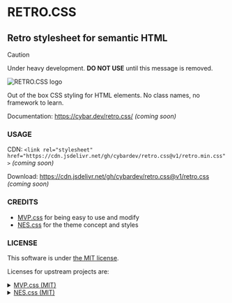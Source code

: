 # RETRO.CSS

## Retro stylesheet for semantic HTML

> [!CAUTION]
> Under heavy development. **DO NOT USE** until this message is removed.

<img src="./assets/logo.png" alt="RETRO.CSS logo">

Out of the box CSS styling for HTML elements. No class names, no framework to learn.

Documentation: <https://cybar.dev/retro.css/> _(coming soon)_

### USAGE

CDN: `<link rel="stylesheet" href="https://cdn.jsdelivr.net/gh/cybardev/retro.css@v1/retro.min.css">` _(coming soon)_

Download: <https://cdn.jsdelivr.net/gh/cybardev/retro.css@v1/retro.css> _(coming soon)_

### CREDITS

- [MVP.css](https://andybrewer.github.io/mvp/) for being easy to use and modify
- [NES.css](https://nostalgic-css.github.io/NES.css/) for the theme concept and styles

### LICENSE

This software is under [the MIT license](./LICENSE).

Licenses for upstream projects are:

<details>

<summary><a href="https://github.com/andybrewer/mvp/blob/507b4a663d6a862200d42533176b00d065c5e7c6/LICENSE">MVP.css (MIT)</a></summary>

MIT License

Copyright (c) 2025 Andy Brewer

Permission is hereby granted, free of charge, to any person obtaining a copy
of this software and associated documentation files (the "Software"), to deal
in the Software without restriction, including without limitation the rights
to use, copy, modify, merge, publish, distribute, sublicense, and/or sell
copies of the Software, and to permit persons to whom the Software is
furnished to do so, subject to the following conditions:

The above copyright notice and this permission notice shall be included in all
copies or substantial portions of the Software.

THE SOFTWARE IS PROVIDED "AS IS", WITHOUT WARRANTY OF ANY KIND, EXPRESS OR
IMPLIED, INCLUDING BUT NOT LIMITED TO THE WARRANTIES OF MERCHANTABILITY,
FITNESS FOR A PARTICULAR PURPOSE AND NONINFRINGEMENT. IN NO EVENT SHALL THE
AUTHORS OR COPYRIGHT HOLDERS BE LIABLE FOR ANY CLAIM, DAMAGES OR OTHER
LIABILITY, WHETHER IN AN ACTION OF CONTRACT, TORT OR OTHERWISE, ARISING FROM,
OUT OF OR IN CONNECTION WITH THE SOFTWARE OR THE USE OR OTHER DEALINGS IN THE
SOFTWARE.

</details>

<details>

<summary><a href="https://github.com/nostalgic-css/NES.css/blob/b1cc9944aae3274461c747d7ad1cab31df45e78c/LICENSE">NES.css (MIT)</a></summary>

MIT License

Copyright (c) 2018 B.C.Rikko <https://github.com/BcRikko>

Permission is hereby granted, free of charge, to any person obtaining a copy
of this software and associated documentation files (the "Software"), to deal
in the Software without restriction, including without limitation the rights
to use, copy, modify, merge, publish, distribute, sublicense, and/or sell
copies of the Software, and to permit persons to whom the Software is
furnished to do so, subject to the following conditions:

The above copyright notice and this permission notice shall be included in all
copies or substantial portions of the Software.

THE SOFTWARE IS PROVIDED "AS IS", WITHOUT WARRANTY OF ANY KIND, EXPRESS OR
IMPLIED, INCLUDING BUT NOT LIMITED TO THE WARRANTIES OF MERCHANTABILITY,
FITNESS FOR A PARTICULAR PURPOSE AND NONINFRINGEMENT. IN NO EVENT SHALL THE
AUTHORS OR COPYRIGHT HOLDERS BE LIABLE FOR ANY CLAIM, DAMAGES OR OTHER
LIABILITY, WHETHER IN AN ACTION OF CONTRACT, TORT OR OTHERWISE, ARISING FROM,
OUT OF OR IN CONNECTION WITH THE SOFTWARE OR THE USE OR OTHER DEALINGS IN THE
SOFTWARE.

</details>
